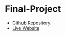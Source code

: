# Final-Project

- [Github Repository](https://github.com/starrika/Final-Project)
- [Live Website](https://starrika.github.io/Final-Project/) 

